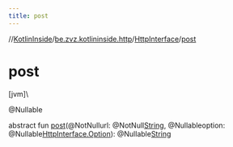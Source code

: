 ```yaml
---
title: post
---
```

//[KotlinInside](../../../index.html)/[be.zvz.kotlininside.http](../index.html)/[HttpInterface](index.html)/[post](post.html)



# post



[jvm]\




@Nullable



abstract fun [post](post.html)(@NotNullurl: @NotNull[String](https://docs.oracle.com/javase/7/docs/api/java/lang/String.html), @Nullableoption: @Nullable[HttpInterface.Option](-option/index.html)): @Nullable[String](https://docs.oracle.com/javase/7/docs/api/java/lang/String.html)




